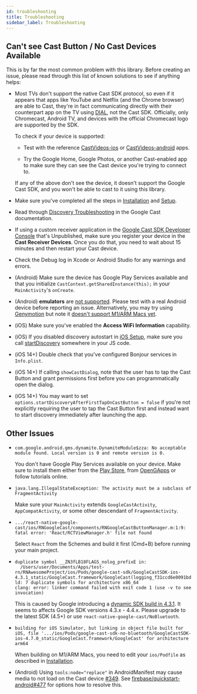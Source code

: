 ```yaml
---
id: troubleshooting
title: Troubleshooting
sidebar_label: Troubleshooting
---
```


## Can't see Cast Button / No Cast Devices Available

This is by far the most common problem with this library. Before creating an issue, please read through this list of known solutions to see if anything helps:

- Most TVs don't support the native Cast SDK protocol, so even if it appears that apps like YouTube and Netflix (and the Chrome browser) are able to Cast, they're in fact communicating directly with their counterpart app on the TV using [DIAL](https://www.howtogeek.com/215791/use-your-tv%E2%80%99s-hidden-%E2%80%9Cdial%E2%80%9D-feature-to-cast-netflix-and-youtube-without-a-chromecast/#:~:text=and%20Privacy%20Policy.-,Use%20Your%20TV's%20Hidden%20%E2%80%9CDIAL%E2%80%9D%20Feature%20to%20Cast%20Netflix,and%20YouTube%20Without%20a%20Chromecast&text=Many%20modern%20smart%20TVs%20have,computer%20%E2%80%94%20without%20getting%20a%20Chromecast), not the Cast SDK. Officially, only Chromecast, Android TV, and devices with the official Chromecast logo are supported by the SDK.

  To check if your device is supported:

  - Test with the reference [CastVideos-ios](https://github.com/googlecast/CastVideos-ios) or [CastVideos-android](https://github.com/googlecast/CastVideos-android) apps.

  - Try the Google Home, Google Photos, or another Cast-enabled app to make sure they can see the Cast device you're trying to connect to.

  If any of the above don't see the device, it doesn't support the Google Cast SDK, and you won't be able to cast to it using this library.

- Make sure you've completed all the steps in [Installation](./installation) and [Setup](./setup).

- Read through [Discovery Troubleshooting](https://developers.google.com/cast/docs/discovery) in the Google Cast documentation.

- If using a custom receiver application in the [Google Cast SDK Developer Console](https://cast.google.com/publish) that's Unpublished, make sure you register your device in the **Cast Receiver Devices**. Once you do that, you need to wait about 15 minutes and then restart your Cast device.

- Check the Debug log in Xcode or Android Studio for any warnings and errors.

- (Android) Make sure the device has Google Play Services available and that you initialize `CastContext.getSharedInstance(this);` in your `MainActivity`'s `onCreate`.

- (Android) **emulators** are [not supported](https://github.com/googlecast/CastVideos-android/issues/104#issuecomment-816290407). Please test with a real Android device before reporting an issue. Alternatively, you may try using [Genymotion](https://www.genymotion.com/) but note it [doesn't support M1/ARM Macs yet](https://support.genymotion.com/hc/en-us/articles/360017897157-Does-Genymotion-Desktop-work-on-Mac-M1-).

- (iOS) Make sure you've enabled the **Access WiFi Information** capability.

- (iOS) If you disabled discovery autostart in [iOS Setup](./setup#ios), make sure you call [startDiscovery](../api/classes/discoverymanager#startdiscovery) somewhere in your JS code.

- (iOS 14+) Double check that you've configured Bonjour services in `Info.plist`.

- (iOS 14+) If calling `showCastDialog`, note that the user has to tap the Cast Button and grant permissions first before you can programmatically open the dialog.

- (iOS 14+) You may want to set `options.startDiscoveryAfterFirstTapOnCastButton = false` if you're not explicitly requiring the user to tap the Cast Button first and instead want to start discovery immediately after launching the app.

## Other Issues

- ```
  com.google.android.gms.dynamite.DynamiteModule$zza: No acceptable module found. Local version is 0 and remote version is 0.
  ```

  You don't have Google Play Services available on your device. Make sure to install them either from the [Play Store](<(https://play.google.com/store/apps/details?id=com.google.android.gms&hl=en_US&gl=US)>), from [OpenGApps](http://opengapps.org/) or follow tutorials online.

- ```
  java.lang.IllegalStateException: The activity must be a subclass of FragmentActivity
  ```

  Make sure your `MainActivity` extends `GoogleCastActivity`, `AppCompatActivity`, or some other descendant of `FragmentActivity`.

- ```
  .../react-native-google-cast/ios/RNGoogleCast/components/RNGoogleCastButtonManager.m:1:9: fatal error: 'React/RCTViewManager.h' file not found
  ```

  Select `React` from the Schemes and build it first (Cmd+B) before running your main project.

- ```
  duplicate symbol __ZN3fLB18FLAGS_nolog_prefixE in:
    /Users/user/Documents/Apps/test-rn/RNAwesomeProject/ios/Pods/google-cast-sdk/GoogleCastSDK-ios-4.3.1_static/GoogleCast.framework/GoogleCast(logging_f31ccd6e0091bd60840b95581a5633bf.o)
  ld: 7 duplicate symbols for architecture x86_64
  clang: error: linker command failed with exit code 1 (use -v to see invocation)
  ```

  This is caused by Google introducing a [dynamic SDK build in 4.3.1](https://issuetracker.google.com/issues/113069508). It seems to affects Google SDK versions 4.3.x - 4.4.x. Please upgrade to the latest SDK (4.5+) or use `react-native-google-cast/NoBluetooth`.

- ```
  building for iOS Simulator, but linking in object file built for iOS, file '.../ios/Pods/google-cast-sdk-no-bluetooth/GoogleCastSDK-ios-4.7.0_static/GoogleCast.framework/GoogleCast' for architecture arm64
  ```

  When building on M1/ARM Macs, you need to edit your `ios/Podfile` as described in [Installation](https://react-native-google-cast.github.io/docs/getting-started/installation.html#ios).

- (Android) Using `tools:node="replace"` in AndroidManifest may cause media to not load on the Cast device [#349](https://github.com/react-native-google-cast/react-native-google-cast/issues/349). See [firebase/quickstart-android#477](https://github.com/firebase/quickstart-android/issues/477) for options how to resolve this.
